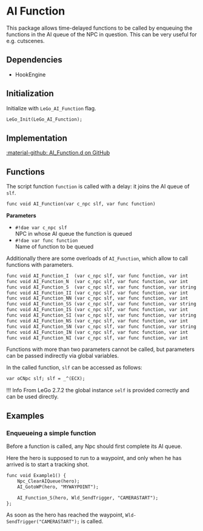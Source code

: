 # AI Function
This package allows time-delayed functions to be called by enqueuing the functions in the AI queue of the NPC in question. This can be very useful for e.g. cutscenes.

## Dependencies

- HookEngine

## Initialization
Initialize with `LeGo_AI_Function` flag.
```dae
LeGo_Init(LeGo_AI_Function);
```
## Implementation
[:material-github: AI_Function.d on GitHub](https://github.com/Lehona/LeGo/blob/dev/AI_Function.d)

## Functions
The script function `function` is called with a delay: it joins the AI queue of `slf`.
```dae
func void AI_Function(var c_npc slf, var func function)
```
**Parameters**

- `#!dae var c_npc slf`  
    NPC in whose AI queue the function is queued
- `#!dae var func function`  
    Name of function to be queued

Additionally there are some overloads of `AI_Function`, which allow to call functions with parameters.
```dae
func void AI_Function_I  (var c_npc slf, var func function, var int    param) {}; //Int
func void AI_Function_N  (var c_npc slf, var func function, var int    param) {}; //Instance (e.g. NPC)
func void AI_Function_S  (var c_npc slf, var func function, var string param) {}; //String
func void AI_Function_II (var c_npc slf, var func function, var int    param1, var int    param2) {}; // Int, Int
func void AI_Function_NN (var c_npc slf, var func function, var int    param1, var int    param2) {}; // Instance, Instance
func void AI_Function_SS (var c_npc slf, var func function, var string param1, var string param2) {}; //String, String
func void AI_Function_IS (var c_npc slf, var func function, var int    param1, var string param2) {}; //Int, String
func void AI_Function_SI (var c_npc slf, var func function, var string param1, var int    param2) {}; //String, Int
func void AI_Function_NS (var c_npc slf, var func function, var int    param1, var string param2) {}; //Instance, String
func void AI_Function_SN (var c_npc slf, var func function, var string param1, var int    param2) {}; //String, Istance
func void AI_Function_IN (var c_npc slf, var func function, var int    param1, var int    param2) {}; //Int, Instance
func void AI_Function_NI (var c_npc slf, var func function, var int    param1, var int    param2) {}; //Instance, Int
```
Functions with more than two parameters cannot be called, but parameters can be passed indirectly via global variables.

In the called function, `slf` can be accessed as follows:
```dae
var oCNpc slf; slf = _^(ECX);
```
!!! Info
    From LeGo 2.7.2 the global instance `self` is provided correctly and can be used directly.

## Examples

### Enqueueing a simple function
Before a function is called, any Npc should first complete its AI queue.

Here the hero is supposed to run to a waypoint, and only when he has arrived is to start a tracking shot.
```dae
func void Example1() {
    Npc_ClearAIQueue(hero);
    AI_GotoWP(hero, "MYWAYPOINT");

    AI_Function_S(hero, Wld_SendTrigger, "CAMERASTART");
};
```
As soon as the hero has reached the waypoint, `Wld-SendTrigger("CAMERASTART");` is called.